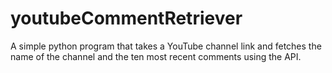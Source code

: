 # youtubeCommentRetriever
A simple python program that takes a YouTube channel link and fetches the name of the channel and the ten most recent comments using the API.

